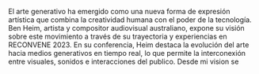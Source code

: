 El arte generativo ha emergido como una nueva forma de expresión artística que combina la creatividad humana con el poder de la tecnología. Ben Heim, artista y compositor audiovisual australiano, expone su visión sobre este movimiento a través de su trayectoria y experiencias en RECONVENE 2023. En su conferencia, Heim destaca la evolución del arte hacia medios generativos en tiempo real, lo que permite la interconexión entre visuales, sonidos e interacciones del publico.
Desde mi vision se
